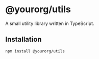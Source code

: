 # @yourorg/utils

A small utility library written in TypeScript.

## Installation

```bash
npm install @yourorg/utils